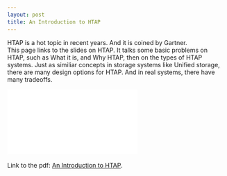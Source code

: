 ```yaml
---
layout: post
title: An Introduction to HTAP
---
```


HTAP is a hot topic in recent years. And it is coined by Gartner.  
This page links to the slides on HTAP. It talks some basic problems on
HTAP, such as What it is, and Why HTAP, then on the types of HTAP 
systems. Just as similiar concepts in storage systems like Unified
storage, there are many design options for HTAP. And in real systems, 
there have many tradeoffs.

![pdf](/files/HTAP.pdf)

Link to the pdf: [An Introduction to HTAP](https://zedware.github.io/files/HTAP.pdf).

